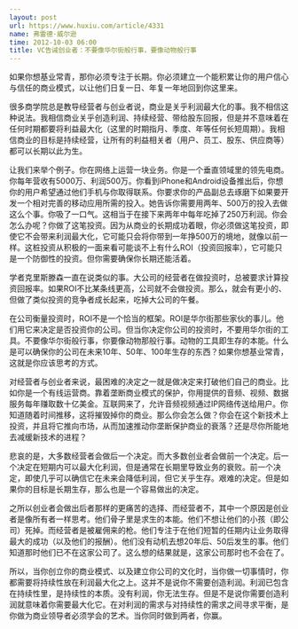 ```yaml
---
layout: post
url: https://www.huxiu.com/article/4331
name: 弗雷德·威尔逊
time: 2012-10-03 06:00
title: VC告诫创业者：不要像华尔街般行事，要像动物般行事
---
```

如果你想基业常青，那你必须专注于长期。你必须建立一个能积累让你的用户信心与信任的商业模式，以让他们日复一日、年复一年地回到你这里来。

很多商学院总是教导经营者与创业者说，商业是关乎利润最大化的事。我不相信这种说法。我相信商业关乎创造利润、持续经营、带给股东回报，但是并不意味着在任何时期都要将利益最大化（这里的时期指月、季度、年等任何长短周期）。我相信商业的目标是持续经营，让所有的利益相关者（用户、员工、股东、供应商等）都可以长期以此为生。

让我们来举个例子。你在网络上运营一块业务。你是一个垂直领域里的领先电商。你每年营收有5000万、利润500万。你看到iPhone和Android设备推出后，你想你的用户希望通过他们手机与你取得联系。你要求你的产品副总去琢磨下如果要开发一个相对完善的移动应用所需的投入。她告诉你需要用两年、500万的投入去做这么个事。你吸了一口气。这相当于在接下来两年中每年吃掉了250万利润。你会怎么办呢？你做了这笔投资。因为从商业的长期成功着眼，你必须做这笔投资，即使它不会带来利润最大化，它可能只会将你带到一年挣500万的境地，就像以前一样。这桩投资从积极的一面来看可能谈不上有什么ROI（投资回报率），它可能只是一个防御性的投资。但你需要确保你长期还能活着。

学者克里斯滕森一直在说类似的事。大公司的经营者在做投资时，总被要求计算投资回报率。如果ROI不比某条线更高，公司就不会做投资。那么，就会有更小的、但做了类似投资的竞争者成长起来，吃掉大公司的午餐。

在公司衡量投资时，ROI不是一个恰当的框架。ROI是华尔街那些家伙的事儿。他们用它来决定是否投资你的公司。但当你决定你公司的投资时，不要用华尔街的工具。不要像华尔街般行事，你要像动物那般行事。动物的工具即生存的本能。什么是可以确保你的公司在未来10年、50年、100年生存的东西？如果你想基业常青，这就是你应该思考的方式。

对经营者与创业者来说，最困难的决定之一就是做决定来打破他们自己的商业。比如你是一个有线运营商。靠着垄断商业模式的保护，你用提供的音频、视频、数据服务每年赚取数十亿美金。互联网来了，允许音频视频通过IP网络传送给用户。你知道随着时间推移，这将摧毁掉你的商业。那么你会怎么做？你会在这个新技术上投资，并且将它推向市场，从而加速推动你垄断保护商业的衰落？还是尽你所能地去减缓新技术的进程？

悲哀的是，大多数经营者会做后一个决定。而大多数创业者会做前一个决定。后一个决定在短期内可以最大化利润，但是通常在长期里导致业务的衰败。前一个决定，即使几乎可以确信它在未来会降低利润，但它关乎生存。艰难的决定。但是如果你的目标是长期生存，那么也是一个容易做出的决定。

之所以创业者会做出后者那样的更痛苦的选择、而经营者不，其中一个原因是创业者是像所有者一样思考。他们骨子里是求生的本能。他们不想让他们的小孩（即公司）死掉。而经营者是被雇佣来的枪。他们专注于在他们短暂的任期内让业务取得最大的成功（以及他们的报酬）。他们没有动机去想20年后、50后发生的事。他们知道那时他们已不在这家公司了。这么想的结果就是，这家公司那时也不会在了。

所以，当你创立你的商业模式、以及建立你公司的文化时，当你做一切事情时，你都需要将持续性放在利润最大化之上。这并不是说你不需要创造利润。利润已包含在持续性里，是持续性的本质。没有利润，你无法生存。但是不是说你需要创造利润就意味着你需要最大化它。在对利润的需求与对持续性的需求之间寻求平衡，是你做为商业领导者必须学会的艺术。当你同时做到两者，你赢。

